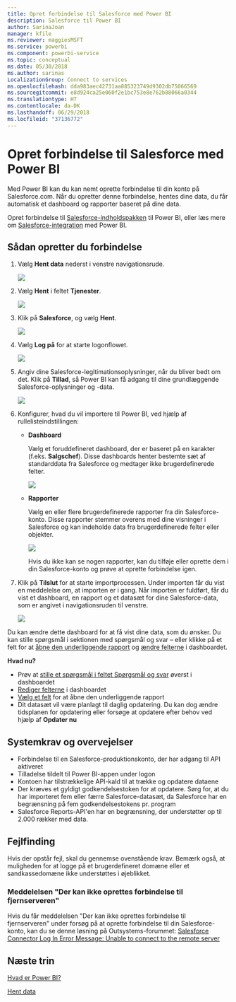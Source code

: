 ```yaml
---
title: Opret forbindelse til Salesforce med Power BI
description: Salesforce til Power BI
author: SarinaJoan
manager: kfile
ms.reviewer: maggiesMSFT
ms.service: powerbi
ms.component: powerbi-service
ms.topic: conceptual
ms.date: 05/30/2018
ms.author: sarinas
LocalizationGroup: Connect to services
ms.openlocfilehash: dda983aec42731aa885323749d9302db75066569
ms.sourcegitcommit: e8d924ca25e060f2e1bc753e8e762b88066a0344
ms.translationtype: HT
ms.contentlocale: da-DK
ms.lasthandoff: 06/29/2018
ms.locfileid: "37136772"
---
```

# <a name="connect-to-salesforce-with-power-bi"></a>Opret forbindelse til Salesforce med Power BI
Med Power BI kan du kan nemt oprette forbindelse til din konto på Salesforce.com. Når du opretter denne forbindelse, hentes dine data, du får automatisk et dashboard og rapporter baseret på dine data.

Opret forbindelse til [Salesforce-indholdspakken](https://app.powerbi.com/getdata/services/salesforce) til Power BI, eller læs mere om [Salesforce-integration](https://powerbi.microsoft.com/integrations/salesforce) med Power BI.

## <a name="how-to-connect"></a>Sådan opretter du forbindelse
1. Vælg **Hent data** nederst i venstre navigationsrude.
   
   ![](media/service-connect-to-salesforce/pbi_getdata.png) 
2. Vælg **Hent** i feltet **Tjenester**.
   
   ![](media/service-connect-to-salesforce/pbi_getservices.png) 
3. Klik på **Salesforce**, og vælg **Hent**.  
   
   ![](media/service-connect-to-salesforce/salesforce.png)
4. Vælg **Log på** for at starte logonflowet.
   
    ![](media/service-connect-to-salesforce/dialog.png)
5. Angiv dine Salesforce-legitimationsoplysninger, når du bliver bedt om det. Klik på **Tillad**, så Power BI kan få adgang til dine grundlæggende Salesforce-oplysninger og -data.
   
   ![](media/service-connect-to-salesforce/sf_authorize.png)
6. Konfigurer, hvad du vil importere til Power BI, ved hjælp af rullelisteindstillingen:
   
   * **Dashboard**
     
     Vælg et foruddefineret dashboard, der er baseret på en karakter (f.eks. **Salgschef**). Disse dashboards henter bestemte sæt af standarddata fra Salesforce og medtager ikke brugerdefinerede felter.
     
     ![](media/service-connect-to-salesforce/pbi_salesforcechooserole.png)
   * **Rapporter**
     
     Vælg en eller flere brugerdefinerede rapporter fra din Salesforce-konto. Disse rapporter stemmer overens med dine visninger i Salesforce og kan indeholde data fra brugerdefinerede felter eller objekter.
     
     ![](media/service-connect-to-salesforce/pbi_salesforcereports.png)
     
     Hvis du ikke kan se nogen rapporter, kan du tilføje eller oprette dem i din Salesforce-konto og prøve at oprette forbindelse igen.
7. Klik på **Tilslut** for at starte importprocessen. Under importen får du vist en meddelelse om, at importen er i gang. Når importen er fuldført, får du vist et dashboard, en rapport og et datasæt for dine Salesforce-data, som er angivet i navigationsruden til venstre.
   
   ![](media/service-connect-to-salesforce/pbi_getdatasalesforcedash.png)

Du kan ændre dette dashboard for at få vist dine data, som du ønsker. Du kan stille spørgsmål i sektionen med spørgsmål og svar – eller klikke på et felt for at [åbne den underliggende rapport](service-dashboard-tiles.md) og [ændre felterne](service-dashboard-edit-tile.md) i dashboardet.

**Hvad nu?**

* Prøv at [stille et spørgsmål i feltet Spørgsmål og svar](power-bi-q-and-a.md) øverst i dashboardet
* [Rediger felterne](service-dashboard-edit-tile.md) i dashboardet
* [Vælg et felt](service-dashboard-tiles.md) for at åbne den underliggende rapport
* Dit datasæt vil være planlagt til daglig opdatering. Du kan dog ændre tidsplanen for opdatering eller forsøge at opdatere efter behov ved hjælp af **Opdater nu**

## <a name="system-requirements-and-considerations"></a>Systemkrav og overvejelser
- Forbindelse til en Salesforce-produktionskonto, der har adgang til API aktiveret
- Tilladelse tildelt til Power BI-appen under logon
- Kontoen har tilstrækkelige API-kald til at trække og opdatere dataene
- Der kræves et gyldigt godkendelsestoken for at opdatere. Sørg for, at du har importeret fem eller færre Salesforce-datasæt, da Salesforce har en begrænsning på fem godkendelsestokens pr. program
- Salesforce Reports-API'en har en begrænsning, der understøtter op til 2.000 rækker med data.


## <a name="troubleshooting"></a>Fejlfinding
Hvis der opstår fejl, skal du gennemse ovenstående krav. Bemærk også, at muligheden for at logge på et brugerdefineret domæne eller et sandkassedomæne ikke understøttes i øjeblikket.

### <a name="unable-to-connect-to-the-remote-server-message"></a>Meddelelsen "Der kan ikke oprettes forbindelse til fjernserveren"

Hvis du får meddelelsen "Der kan ikke oprettes forbindelse til fjernserveren" under forsøg på at oprette forbindelse til din Salesforce-konto, kan du se denne løsning på Outsystems-forummet: [Salesforce Connector Log In Error Message: Unable to connect to the remote server](https://www.outsystems.com/forums/Forum_TopicView.aspx?TopicId=17674&TopicName=log-in-error-message-unable-to-connect-to-the-remote-server&)


## <a name="next-steps"></a>Næste trin
[Hvad er Power BI?](power-bi-overview.md)

[Hent data](service-get-data.md)

